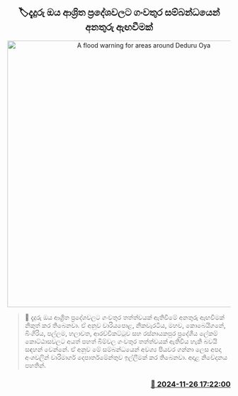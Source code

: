<p align='center'><b><h2 align='center' title='A flood warning for areas around Deduru Oya'>🏷දැදුරු ඔය ආශ්‍රිත ප්‍රදේශවලට ගංවතුර සම්බන්ධයෙන් අනතුරු ඇඟවීමක් </h2></b></p>
<p align='center'><img src='https://helakuru.sgp1.cdn.digitaloceanspaces.com/esana/images/lib/floods-w-archived.jpg' width='600' alt='A flood warning for areas around Deduru Oya'></p>

>📝 දැදුරු ඔය ආශ්‍රිත ප්‍රදේශවලට ගංවතුර තත්ත්වයක් ඇතිවීමේ අනතුරු ඇඟවීමක් නිකුත් කර තිබෙනවා.
ඒ අනුව වාරියපොළ, නිකවැරටිය, මහව, කොබෙයිගනේ, බිංගිරිය, පල්ලම, හලාවත, ආරච්චිකට්ටුව සහ රස්නායකපුර ප්‍රදේශීය ලේකම් කොට්ඨාසවලට අයත් පහත් බිම්වල ගංවතුර තත්ත්වයක් ඇතිවිය හැකි බවයි සඳහන් වෙන්නේ.
ඒ අනුව මේ සම්බන්ධයෙන් අවශ්‍ය පියවර ගන්නා ලෙස අපදා අංශවලින් වාරිමාර්ග දෙපාර්තමේන්තුව ඉල්ලීමක් කර තිබෙනවා.
අදාළ නිවේදනය පහතින්. 
 


<h3 align='right'><a href='https://www.helakuru.lk/esana/p/105472/'>📅 2024-11-26 17:22:00</a></h3>
